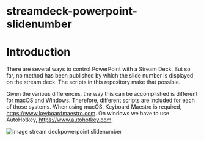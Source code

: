 # streamdeck-powerpoint-slidenumber
# Introduction
There are several ways to control PowerPoint with a Stream Deck. But so far, no method has been published by which the slide number is displayed on the stream deck. The scripts in this repository make that possible.

Given the various differences, the way this can be accomplished is different for macOS and Windows. Therefore, different scripts are included for each of those systems. When using macOS, Keyboard Maestro is required, https://www.keyboardmaestro.com. On windows we have to use AutoHotkey, https://www.autohotkey.com.

![image stream deckpowerpoint slidenumber](https://user-images.githubusercontent.com/2992051/128610860-d135c847-7085-4fdc-9766-f427daf2f761.png)
